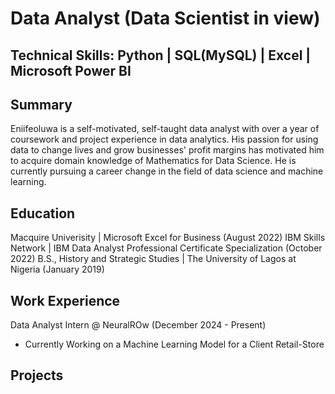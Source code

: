 # Data Analyst (Data Scientist in view)

## Technical Skills: Python | SQL(MySQL) | Excel | Microsoft Power BI

## Summary

Eniifeoluwa is a self-motivated, self-taught data analyst with over a year of coursework and project experience in data analytics. His passion for using data to change lives and grow businesses' profit margins has motivated him to acquire domain knowledge of Mathematics for Data Science. He is currently pursuing a career change in the field of data science and machine learning. 

## Education

Macquire Univerisity | Microsoft Excel for Business (August 2022)
IBM Skills Network | IBM Data Analyst Professional Certificate Specialization (October 2022)
B.S., History and Strategic Studies | The University of Lagos at Nigeria (January 2019)

## Work Experience

Data Analyst Intern @ NeuralROw (December 2024 - Present)
- Currently Working on a Machine Learning Model for a Client Retail-Store

## Projects
